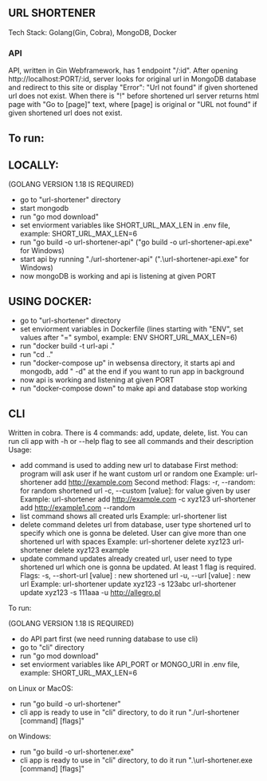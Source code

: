 ## URL SHORTENER
Tech Stack: Golang(Gin, Cobra), MongoDB, Docker

### API
API, written in Gin Webframework, has 1 endpoint "/:id".
After opening http://localhost:PORT/:id, server looks for original url in MongoDB database
and redirect to this site or display "Error": "Url not found" if given shortened url does not exist.
When there is "!" before shortened url server returns html page with "Go to [page]" text,
where [page] is original or "URL not found" if given shortened url does not exist.

## To run:

## LOCALLY:

(GOLANG VERSION 1.18 IS REQUIRED)
- go to "url-shortener" directory
- start mongodb
- run "go mod download"
- set enviorment variables like SHORT_URL_MAX_LEN in .env file, example: SHORT_URL_MAX_LEN=6
- run "go build -o url-shortener-api" ("go build -o url-shortener-api.exe" for Windows)
- start api by running "./url-shortener-api" (".\url-shortener-api.exe" for Windows)
- now mongoDB is working and api is listening at given PORT

## USING DOCKER:

- go to "url-shortener" directory
- set enviorment variables in Dockerfile (lines starting with "ENV", set values after "=" symbol, example: ENV SHORT_URL_MAX_LEN=6)
- run "docker build -t url-api ."
- run "cd .."
- run "docker-compose up" in websensa directory, it starts api and mongodb, add " -d" at the end if you want to run app in background
- now api is working and listening at given PORT
- run "docker-compose down" to make api and database stop working

## CLI

Written in cobra. There is 4 commands: add, update, delete, list.
You can run cli app with -h or --help flag to see all commands and their description
Usage:

- add
   command is used to adding new url to database
  First method:
  program will ask user if he want custom url or random one
  Example:
  url-shortener add http://example.com
  Second method:
  Flags:
  -r, --random: for random shortened url
  -c, --custom [value]: for value given by user
  Example:
  url-shortener add http://example.com -c xyz123
  url-shortener add http://example1.com --random
- list
command shows all created urls
Example:
url-shortener list
- delete
command deletes url from database, user type shortened url to specify which one is gonna be deleted.
User can give more than one shortened url with spaces
Example:
url-shortener delete xyz123
url-shortener delete xyz123 example
- update
command updates already created url, user need to type shortened url which one is gonna be updated.
At least 1 flag is required.
Flags:
-s, --short-url [value] : new shortened url
-u, --url [value] : new url
Example:
url-shortener update xyz123 -s 123abc
url-shortener update xyz123 -s 111aaa -u http://allegro.pl

To run:

(GOLANG VERSION 1.18 IS REQUIRED)
- do API part first (we need running database to use cli)
- go to "cli" directory
- run "go mod download"
- set enviorment variables like API_PORT or MONGO_URI in .env file, example: SHORT_URL_MAX_LEN=6

on Linux or MacOS:
- run "go build -o url-shortener"
- cli app is ready to use in "cli" directory, to do it run "./url-shortener [command] [flags]"

on Windows:
- run "go build -o url-shortener.exe"
- cli app is ready to use in "cli" directory, to do it run ".\url-shortener.exe [command] [flags]"
